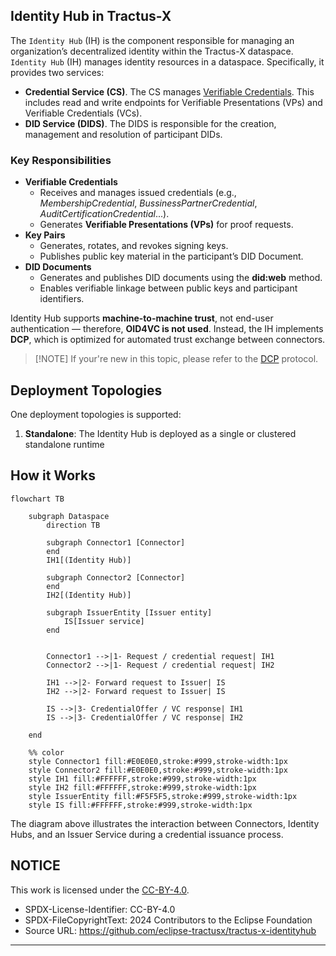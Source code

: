 ##  Identity Hub in Tractus-X

The `Identity Hub`  (IH) is the component responsible for managing an organization’s decentralized identity within the Tractus-X dataspace.
`Identity Hub` (IH) manages identity resources in a dataspace. Specifically, it provides two services:

- **Credential Service (CS)**. The CS manages [Verifiable Credentials](https://www.w3.org/TR/vc-data-model/).
  This includes read and write endpoints for Verifiable Presentations (VPs) and Verifiable Credentials (VCs).
- **DID Service (DIDS)**. The DIDS is responsible for the creation, management and resolution of participant DIDs.

### Key Responsibilities
- **Verifiable Credentials**
    - Receives and manages issued credentials (e.g., *MembershipCredential*, *BussinessPartnerCredential*, *AuditCertificationCredential*...).
    - Generates **Verifiable Presentations (VPs)** for proof requests.
-  **Key Pairs**
    - Generates, rotates, and revokes signing keys.
    - Publishes public key material in the participant’s DID Document.
- **DID Documents**
    - Generates and publishes DID documents using the **did:web** method.
    - Enables verifiable linkage between public keys and participant identifiers.

Identity Hub supports **machine-to-machine trust**, not end-user authentication — therefore, **OID4VC is not used**. Instead, the IH implements **DCP**, which is optimized for automated trust exchange between connectors.

> [!NOTE] If your're new in this topic, please refer to the  [DCP](https://eclipse-dataspace-dcp.github.io/decentralized-claims-protocol/v1.0-RC4/) protocol.
## Deployment Topologies

One deployment topologies is supported:

1. **Standalone**: The Identity Hub is deployed as a single or clustered standalone runtime

## How it Works
```mermaid
flowchart TB

    subgraph Dataspace
        direction TB
        
        subgraph Connector1 [Connector]
        end
        IH1[(Identity Hub)]

        subgraph Connector2 [Connector]
        end
        IH2[(Identity Hub)]

        subgraph IssuerEntity [Issuer entity]
            IS[Issuer service]
        end

      
        Connector1 -->|1- Request / credential request| IH1
        Connector2 -->|1- Request / credential request| IH2

        IH1 -->|2- Forward request to Issuer| IS
        IH2 -->|2- Forward request to Issuer| IS

        IS -->|3- CredentialOffer / VC response| IH1
        IS -->|3- CredentialOffer / VC response| IH2
       
    end

    %% color
    style Connector1 fill:#E0E0E0,stroke:#999,stroke-width:1px
    style Connector2 fill:#E0E0E0,stroke:#999,stroke-width:1px
    style IH1 fill:#FFFFFF,stroke:#999,stroke-width:1px
    style IH2 fill:#FFFFFF,stroke:#999,stroke-width:1px
    style IssuerEntity fill:#F5F5F5,stroke:#999,stroke-width:1px
    style IS fill:#FFFFFF,stroke:#999,stroke-width:1px
```
The diagram above illustrates the interaction between Connectors, Identity Hubs, and an Issuer Service during a credential issuance process.
## NOTICE

This work is licensed under the [CC-BY-4.0](https://creativecommons.org/licenses/by/4.0/legalcode).

- SPDX-License-Identifier: CC-BY-4.0
- SPDX-FileCopyrightText: 2024 Contributors to the Eclipse Foundation
- Source URL: <https://github.com/eclipse-tractusx/tractus-x-identityhub>
---
